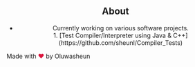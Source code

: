 <body id="body-m">
  
<h2 style="text-align: center;">About</h2>
<ul class="the-list" style="text-align: center;">
<li>Currently working on various software projects.</li>
1. [Test Compiler/Interpreter using Java & C++](https://github.com/sheunl/Compiler_Tests)
</ul>
<footer class="">
<p class="note">Made with <span style="color:crimson !important;">❤</span> by Oluwasheun</p>
</footer>


</body>
